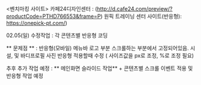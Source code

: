 



<벤치마킹 사이트> 
카페24디자인센터  : (http://d.cafe24.com/preview/?productCode=PTHD766553&frame=P) 
원픽 트레이닝 센터 사이트(반응형): https://onepick-pt.com/) 
  
02.05(일) 수정작업 : 각 콘텐츠별 반응형 코딩 
               
** 문제점 **  : 반응형(모바일) 메뉴바 로고 부분 스크롤하는 부분에서 고정되어있음. 
               시설, 및 바디프로필 사진 반응형 적용할때 수정 ( 사이즈값을 px로 조정, %로 조정 필요)

추후 추가 작업 예정 : ** 메인화면 슬라이드 작업** + 콘텐츠별 스크롤 이벤트 적용 및 반응형 작업 예정




